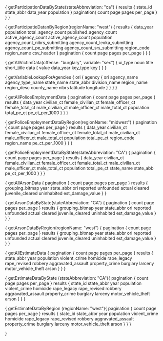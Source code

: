 {
  getParticipationDataByState(stateAbbreviation: "ca") {
    results {
      state_id
      state_abbr
      data_year
      population
    }
    pagination{
    	count
      page
      pages
      per_page
    }
  }
}




{
  getParticipatioDatanByRegion(regionName: "west") {
    results {
      data_year
      population
      total_agency_count
      published_agency_count
      active_agency_count
      active_agency_count
      population
      agency_count_nibrs_submitting
      agency_count_leoka_submitting
      agency_count_pe_submitting
      agency_count_srs_submitting
      region_code
      region_name
      csv_header
    }
    pagination {
      count
      page
      pages
      per_page
    }
  }
}




{
  getAllVictimData(offense: "burglary", variable: "sex") {
    ui_type
    noun
    title
    short_title
    data {
      value
      data_year
      key_type
      key
    }
  }
}




{
  getVariableLookupForAgencies {
    ori {
     agency {
    	ori
    	agency_name
    	agency_type_name
    	state_name
      state_abbr
      division_name
      region_name
      region_desc
      county_name
      nibrs
      latitude
      longitude
    }
    } 
  }
}



{
  getAllPoliceEmploymentData {
  	pagination {
  	  count
  	  page
  	  pages
  	  per_page
  	}
  	results {
      data_year
      civilian_ct
      female_civilian_ct
      female_officer_ct
      female_total_ct
      male_civilian_ct
      male_officer_ct
      male_total_ct
      population
      total_pe_ct
      pe_ct_per_1000
    }
  }
}




{
  getPoliceEmploymentDataByRegion(regionName: "midwest") {
  	pagination {
  	  count
  	  page
  	  pages
  	  per_page
  	}
  	results {
      data_year
      civilian_ct
      female_civilian_ct
      female_officer_ct
      female_total_ct
      male_civilian_ct
      male_officer_ct
      male_total_ct
      population
      total_pe_ct
      region_code
      region_name
      pe_ct_per_1000
    }
  }
}




{
  getPoliceEmploymentDataByState(stateAbbreviation: "CA") {
  	pagination {
  	  count
  	  page
  	  pages
  	  per_page
  	}
  	results {
      data_year
      civilian_ct
      female_civilian_ct
      female_officer_ct
      female_total_ct
      male_civilian_ct
      male_officer_ct
      male_total_ct
      population
      total_pe_ct
			state_name
      state_abb
      pe_ct_per_1000
    }
  }
}



{
  getAllArsonData {
   pagination {
    count
    page
    pages
    per_page
  }
    results {
      grouping_bitmap
      year
      state_abbr
      ori
      reported
      unfounded
      actual
      cleared
      juvenile_cleared
      uninhabited
      est_damage_value
    }
  }

{
  getArsonDataByState(stateAbbreviation: "CA") {
    pagination {
      count
      page
      pages
      per_page
    }
    results {
      grouping_bitmap
      year
      state_abbr
      ori
      reported
      unfounded
      actual
      cleared
      juvenile_cleared
      uninhabited
      est_damage_value
    }
  }
}

{
  getArsonDataByRegion(regionName: "west") {
    pagination {
      count
      page
      pages
      per_page
    }
    results {
      grouping_bitmap
      year
      state_abbr
      ori
      reported
      unfounded
      actual
      cleared
      juvenile_cleared
      uninhabited
      est_damage_value
    }
  }
}


{
  getAllEstimateData {
  	pagination {
  	  count
  	  page
  	  pages
  	  per_page
  	}
  	results {
    	state_abbr
      year
      population
      violent_crime
      homicide
      rape_legacy
      rape_revised
      robbery
      aggravated_assault
      property_crime
      burglary
      larceny
      motor_vehicle_theft
      arson
    }
  }
}


{
  getEstimateDataByState (stateAbbreviation: "CA"){
  	pagination {
  	  count
  	  page
  	  pages
  	  per_page
  	}
  	results {
      state_id
    	state_abbr
      year
      population
      violent_crime
      homicide
      rape_legacy
      rape_revised
      robbery
      aggravated_assault
      property_crime
      burglary
      larceny
      motor_vehicle_theft
      arson
    }
  }
}

{
  getEstimateDataByRegion (regionName: "west"){
  	pagination {
  	  count
  	  page
  	  pages
  	  per_page
  	}
  	results {
      state_id
    	state_abbr
      year
      population
      violent_crime
      homicide
      rape_legacy
      rape_revised
      robbery
      aggravated_assault
      property_crime
      burglary
      larceny
      motor_vehicle_theft
      arson
    }
  }
}

}